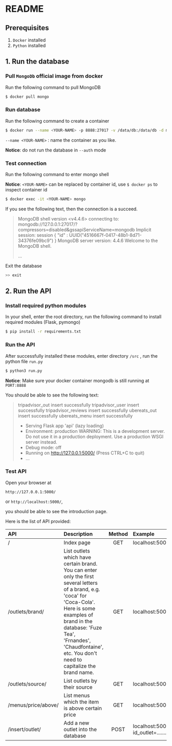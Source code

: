 # README

## Prerequisites

1. `Docker` installed
2. `Python` installed



## 1. Run the database

### Pull `MongoDb` official image from docker

Run the following command to pull MongoDB

```bash
$ docker pull mongo
```



### Run database

Run the following command to create a container

```bash
$ docker run --name <YOUR-NAME> -p 8888:27017 -v /data/db:/data/db -d mongo
```

`--name <YOUR-NAME>` : name the container as you like.

**Notice**:  do not run the database in `--auth` mode



### Test connection

Run the following command to enter mongo shell

**Notice**: `<YOUR-NAME>` can be replaced by container id, use `$ docker ps` to inspect container id

```bash
$ docker exec -it <YOUR-NAME> mongo
```

If you see the following text, then the connection is a succeed.

>MongoDB shell version <v4.4.6>
>connecting to: mongodb://127.0.0.1:27017/?compressors=disabled&gssapiServiceName=mongodb
>Implicit session: session { "id" : UUID("4516667f-0417-48b1-8d71-34376fe09bc9") }
>MongoDB server version: 4.4.6
>Welcome to the MongoDB shell.
>
>...

Exit the database

```bash
>> exit
```



## 2. Run the API

### Install required python modules

In your shell, enter the root directory, run the following command to install required modules (Flask, pymongo)

```bash
$ pip install -r requirements.txt
```



### Run the API

After successfully installed these modules, enter  directory `/src` , run the python file `run.py`

```bash
$ python3 run.py
```

**Notice**: Make sure your docker container mongodb is still running at `PORT:8888`

You should be able to see the following text:

> tripadvisor_out insert successfully
> tripadvisor_user insert successfully
> tripadvisor_reviews insert successfully
> ubereats_out insert successfully
> ubereats_menu insert successfully
>
>  * Serving Flask app 'api' (lazy loading)
>  * Environment: production
>    WARNING: This is a development server. Do not use it in a production deployment.
>    Use a production WSGI server instead.
>  * Debug mode: off
>  * Running on http://127.0.0.1:5000/ (Press CTRL+C to quit)
>  * ...



### Test API

Open your browser at 

`http://127.0.0.1:5000/` 

or `http://localhost:5000/`,

 you should be able to see the introduction page.



Here is the list of API provided:

| API                           | Description                                                  | Method | Example                                           |
| :---------------------------- | :----------------------------------------------------------- | :----: | :------------------------------------------------ |
| /                             | Index page                                                   |  GET   | localhost:5000/                                   |
| /outlets/brand/<brand name>   | List outlets which have certain brand. You can enter only the first several letters of a brand, e.g. 'coca' for 'Coca-Cola'. Here is some examples of brand in the database: 'Fuze Tea', 'Frnandes', 'Chaudfontaine', etc. You don't need to capitalize the brand name. |  GET   | localhost:5000/outlets/brand/fuz                  |
| /outlets/source/<source name> | List outlets by their source                                 |  GET   | localhost:5000/outlets/source/ubereats            |
| /menus/price/above/<price>    | List menus which the item is above certain price             |  GET   | localhost:5000/menus/price/above/10               |
| /insert/outlet/<data>         | Add a new outlet into the database                           |  POST  | localhost:5000/insert/outlet/?id_outlet=......... |

